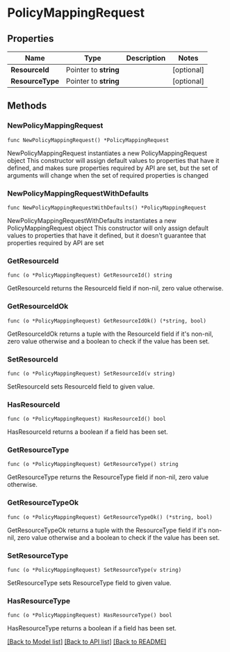 # PolicyMappingRequest

## Properties

Name | Type | Description | Notes
------------ | ------------- | ------------- | -------------
**ResourceId** | Pointer to **string** |  | [optional] 
**ResourceType** | Pointer to **string** |  | [optional] 

## Methods

### NewPolicyMappingRequest

`func NewPolicyMappingRequest() *PolicyMappingRequest`

NewPolicyMappingRequest instantiates a new PolicyMappingRequest object
This constructor will assign default values to properties that have it defined,
and makes sure properties required by API are set, but the set of arguments
will change when the set of required properties is changed

### NewPolicyMappingRequestWithDefaults

`func NewPolicyMappingRequestWithDefaults() *PolicyMappingRequest`

NewPolicyMappingRequestWithDefaults instantiates a new PolicyMappingRequest object
This constructor will only assign default values to properties that have it defined,
but it doesn't guarantee that properties required by API are set

### GetResourceId

`func (o *PolicyMappingRequest) GetResourceId() string`

GetResourceId returns the ResourceId field if non-nil, zero value otherwise.

### GetResourceIdOk

`func (o *PolicyMappingRequest) GetResourceIdOk() (*string, bool)`

GetResourceIdOk returns a tuple with the ResourceId field if it's non-nil, zero value otherwise
and a boolean to check if the value has been set.

### SetResourceId

`func (o *PolicyMappingRequest) SetResourceId(v string)`

SetResourceId sets ResourceId field to given value.

### HasResourceId

`func (o *PolicyMappingRequest) HasResourceId() bool`

HasResourceId returns a boolean if a field has been set.

### GetResourceType

`func (o *PolicyMappingRequest) GetResourceType() string`

GetResourceType returns the ResourceType field if non-nil, zero value otherwise.

### GetResourceTypeOk

`func (o *PolicyMappingRequest) GetResourceTypeOk() (*string, bool)`

GetResourceTypeOk returns a tuple with the ResourceType field if it's non-nil, zero value otherwise
and a boolean to check if the value has been set.

### SetResourceType

`func (o *PolicyMappingRequest) SetResourceType(v string)`

SetResourceType sets ResourceType field to given value.

### HasResourceType

`func (o *PolicyMappingRequest) HasResourceType() bool`

HasResourceType returns a boolean if a field has been set.


[[Back to Model list]](../README.md#documentation-for-models) [[Back to API list]](../README.md#documentation-for-api-endpoints) [[Back to README]](../README.md)


